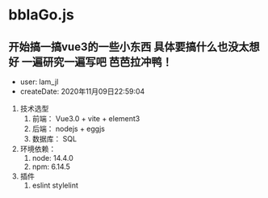 # bblaGo.js

## 开始搞一搞vue3的一些小东西 具体要搞什么也没太想好 一遍研究一遍写吧 芭芭拉冲鸭！

* user: lam_jl
* createDate: 2020年11月09日22:59:04

1. 技术选型
   1. 前端： Vue3.0 + vite + element3
   2. 后端： nodejs + eggjs
   3. 数据库： SQL
2. 环境依赖：
   1. node: 14.4.0
   2. npm: 6.14.5
3. 插件
   1. eslint stylelint